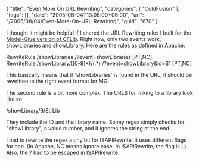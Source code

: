 {
	"title": "Even More On URL Rewriting",
	"categories": [
		"ColdFusion"
	],
	"tags": [],
	"date": "2005-08-04T13:08:00+06:00",
	"url": "/2005/08/04/Even-More-On-URL-Rewriting",
	"guid": "670"
}

I thought it might be helpful if I shared the URL Rewriting rules I built for the <a href="http://mg.cflib.org">Model-Glue version of CFLib</a>. Right now, only two events work, showLibraries and showLibrary. Here are the rules as defined in Apache:

RewriteRule /showLibraries /?event=showLibraries [PT,NC]<br>
RewriteRule /showLibrary/([0-9]+)/(.*) /?event=showLibrary&id=$1 [PT,NC]<br>

This basically means that if 'showLibraries' is found in the URL, it should be rewritten to the right event format for MG. 

The second rule is a bit more complex. The URLS for linking to a library look like so

/showLibrary/9/StrLib

They include the ID and the library name. So my regex simply checks for "showLibrary", a value number, and it ignores the string at the end. 

I had to rewrite the regex a tiny bit for ISAPIRewrite. It uses different flags for one. (In Apache, NC means ignore case. In ISAPIRewrite, the flag is I.) Also, the ? had to be escaped in ISAPIRewrite.
